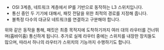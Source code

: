 - OSI 3계층, 네트워크 계층에서 IP를 기반으로 동작하는 L3 스위치입니다.
- 통신 중인 두 기기에 대해서, 패킷 전달을 위한 최적의 경로를 지정해 줍니다.
- 불특정 다수의 대규모 네트워크를 연결하고 구분해야 합니다.

위와 같은 동작을 통해, 패킷은 최종 목적지에 도착하기까지 여러 대의 라우터를 건너뛰며(홉바이홉) 통신하게 됩니다. 추가로 실제 라우터 중에는 스위치를 내장한 장치들도 많으며, 따라서 하나의 라우터가 스위치의 기능까지 수행하기도 합니다.